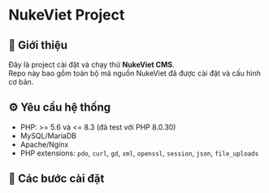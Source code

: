 # NukeViet Project

## 📌 Giới thiệu
Đây là project cài đặt và chạy thử **NukeViet CMS**.  
Repo này bao gồm toàn bộ mã nguồn NukeViet đã được cài đặt và cấu hình cơ bản.  

## ⚙️ Yêu cầu hệ thống
- PHP: >= 5.6 và <= 8.3 (đã test với PHP 8.0.30)  
- MySQL/MariaDB  
- Apache/Nginx  
- PHP extensions: `pdo`, `curl`, `gd`, `xml`, `openssl`, `session`, `json`, `file_uploads`  

## 🚀 Các bước cài đặt

